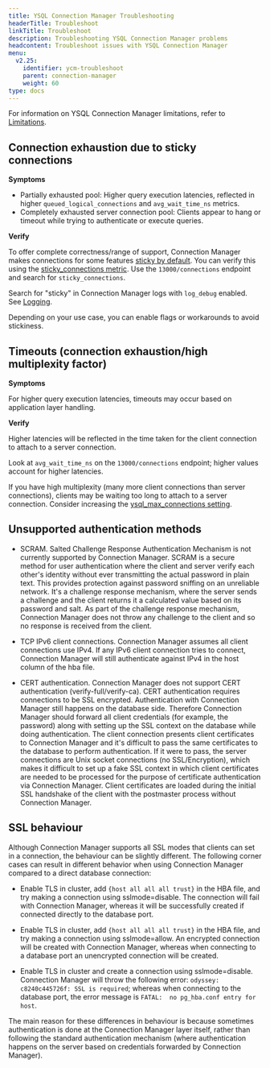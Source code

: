 ```yaml
---
title: YSQL Connection Manager Troubleshooting
headerTitle: Troubleshoot
linkTitle: Troubleshoot
description: Troubleshooting YSQL Connection Manager problems
headcontent: Troubleshoot issues with YSQL Connection Manager
menu:
  v2.25:
    identifier: ycm-troubleshoot
    parent: connection-manager
    weight: 60
type: docs
---
```


For information on YSQL Connection Manager limitations, refer to [Limitations](../ycm-setup/#limitations).

## Connection exhaustion due to sticky connections

**Symptoms**

- Partially exhausted pool: Higher query execution latencies, reflected in higher `queued_logical_connections` and `avg_wait_time_ns` metrics.
- Completely exhausted server connection pool: Clients appear to hang or timeout while trying to authenticate or execute queries.

**Verify**

To offer complete correctness/range of support, Connection Manager makes connections for some features [sticky by default](../ycm-setup/#sticky-connections). You can verify this using the [sticky_connections metric](../ycm-monitor/#metrics). Use the `13000/connections` endpoint and search for `sticky_connections`.

Search for "sticky" in Connection Manager logs with `log_debug` enabled. See [Logging](../ycm-monitor/#logging).

Depending on your use case, you can enable flags or workarounds to avoid stickiness.

## Timeouts (connection exhaustion/high multiplexity factor)

**Symptoms**

For higher query execution latencies, timeouts may occur based on application layer handling.

**Verify**

Higher latencies will be reflected in the time taken for the client connection to attach to a server connection.

Look at `avg_wait_time_ns` on the `13000/connections` endpoint; higher values account for higher latencies.

If you have high multiplexity (many more client connections than server connections), clients may be waiting too long to attach to a server connection. Consider increasing the [ysql_max_connections setting](../ycm-setup/#configure).

## Unsupported authentication methods

- SCRAM. Salted Challenge Response Authentication Mechanism is not currently supported by Connection Manager. SCRAM is a secure method for user authentication where the client and server verify each other's identity without ever transmitting the actual password in plain text. This provides protection against password sniffing on an unreliable network. It's a challenge response mechanism, where the server sends a challenge and the client returns it a calculated value based on its password and salt. As part of the challenge response mechanism, Connection Manager does not throw any challenge to the client and so no response is received from the client.

- TCP IPv6 client connections. Connection Manager assumes all client connections use IPv4. If any IPv6 client connection tries to connect, Connection Manager will still authenticate against IPv4 in the host column of the hba file.

- CERT authentication. Connection Manager does not support CERT authentication (verify-full/verify-ca). CERT authentication requires connections to be SSL encrypted. Authentication with Connection Manager still happens on the database side. Therefore Connection Manager should forward all client credentials (for example, the password) along with setting up the SSL context on the database while doing authentication. The client connection presents client certificates to Connection Manager and it's difficult to pass the same certificates to the database to perform authentication. If it were to pass, the server connections are Unix socket connections (no SSL/Encryption), which makes it difficult to set up a fake SSL context in which client certificates are needed to be processed for the purpose of certificate authentication via Connection Manager. Client certificates are loaded during the initial SSL handshake of the client with the postmaster process without Connection Manager.

## SSL behaviour

Although Connection Manager supports all SSL modes that clients can set in a connection, the behaviour can be slightly different. The following corner cases can result in different behavior when using Connection Manager compared to a direct database connection:

- Enable TLS in cluster, add `{host all all all trust}` in the HBA file, and try making a connection using sslmode=disable. The connection will fail with Connection Manager, whereas it will be successfully created if connected directly to the database port.

- Enable TLS in cluster, add `{host all all all trust}` in the HBA file, and try making a connection using sslmode=allow. An encrypted connection will be created with Connection Manager, whereas when connecting to a database port an unencrypted connection will be created.

- Enable TLS in cluster and create a connection using sslmode=disable. Connection Manager will throw the following error: `odyssey: c8240c445726f: SSL is required`; whereas when connecting to the database port, the error message is `FATAL:  no pg_hba.conf entry for host`.

The main reason for these differences in behaviour is because sometimes authentication is done at the Connection Manager layer itself, rather than following the standard authentication mechanism (where authentication happens on the server based on credentials forwarded by Connection Manager).
